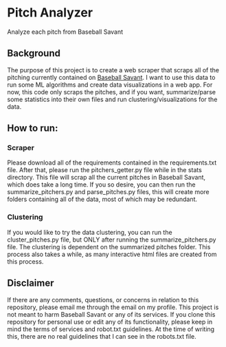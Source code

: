 # Pitch Analyzer
Analyze each pitch from Baseball Savant

## Background
The purpose of this project is to create a web scraper that scraps all of the pitching currently contained on [Baseball Savant](https://baseballsavant.mlb.com/). I want to use this data to run some ML algorithms and create data visualizations in a web app. For now, this code only scraps the pitches, and if you want, summarize/parse some statistics into their own files and run clustering/visualizations for the data.

## How to run:

### Scraper
Please download all of the requirements contained in the requirements.txt file. After that, please run the pitchers_getter.py file while in the stats directory. This file will scrap all the current pitches in Baseball Savant, which does take a long time. If you so desire, you can then run the summarize_pitchers.py and parse_pitches.py files, this will create more folders containing all of the data, most of which may be redundant. 

### Clustering
If you would like to try the data clustering, you can run the cluster_pitches.py file, but ONLY after running the summarize_pitchers.py file. The clustering is dependent on the summarized pitches folder. This process also takes a while, as many interactive html files are created from this process. 

## Disclaimer
If there are any comments, questions, or concerns in relation to this repository, please email me through the email on my profile. This project is not meant to harm Baseball Savant or any of its services. If you clone this repository for personal use or edit any of its functionality, please keep in mind the terms of services and robot.txt guidelines. At the time of writing this, there are no real guidelines that I can see in the robots.txt file.